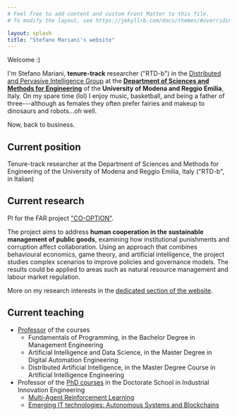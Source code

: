 ```yaml
---
# Feel free to add content and custom Front Matter to this file.
# To modify the layout, see https://jekyllrb.com/docs/themes/#overriding-theme-defaults

layout: splash
title: "Stefano Mariani's website"
---
```


Welcome :)

I'm Stefano Mariani, **tenure-track** researcher ("RTD-b") in the [Distributed and Pervasive Intelligence Group](http://dipi.unimore.it) at the [**Department of Sciences and Methods for Engineering**](https://www.dismi.unimore.it/site/en/home.html) of the **University of Modena and Reggio Emilia**, Italy.
On my spare time (lol) I enjoy music, basketball, and being a father of three---although as females they often prefer fairies and makeup to dinosaurs and robots...oh well.

Now, back to business.

## Current position

Tenure-track researcher at the Department of Sciences and Methods for Engineering of the University of Modena and Reggio Emilia, Italy ("RTD-b", in Italian)

## Current research

PI for the FAR project ["CO-OPTION"](https://drive.google.com/file/d/10MdOD4w54qyMoiC_LwIMXYGvQGu9KG1I/view?usp=sharing). 

The project aims to address **human cooperation in the sustainable management of public goods**, examining how institutional punishments and corruption affect collaboration. Using an approach that combines behavioural economics, game theory, and artificial intelligence, the project studies complex scenarios to improve policies and governance models. The results could be applied to areas such as natural resource management and labour market regulation.

More on my research interests in the [dedicated section of the website](https://smarianimore.github.io/research/).

## Current teaching

- [Professor]((https://personale.unimore.it/rubrica/insegnamenti/s.mariani)) of the courses
  - Fundamentals of Programming, in the Bachelor Degree in Management Engineering
  - Artificial Intelligence and Data Science, in the Master Degree in Digital Automation Engineering
  - Distributed Artificial Intelligence, in the Master Degree Course in Artificial Intelligence Engineering
- Professor of the [PhD courses](http://www.iii.unimore.it/site/home/courses.html) in the Doctorate School in Industrial Innovation Engineering
    - [Multi-Agent Reinforcement Learning](https://github.com/smarianimore/2024-PhD-course-MARL)
    - [Emerging IT technologies: Autonomous Systems and Blockchains](https://github.com/smarianimore/phdXXXVI-asb)
